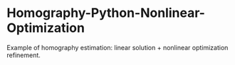 # Homography-Python-Nonlinear-Optimization
Example of homography estimation: linear solution + nonlinear optimization refinement. 

